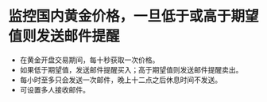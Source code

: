 # 监控国内黄金价格，一旦低于或高于期望值则发送邮件提醒
* 在黄金开盘交易期间，每十秒获取一次价格。
* 如果低于期望值，发送邮件提醒买入；高于期望值则发送邮件提醒卖出。
* 每小时至多只会发送一次邮件，晚上十二点之后休息时间不发送。
* 可设置多人接收邮件。
